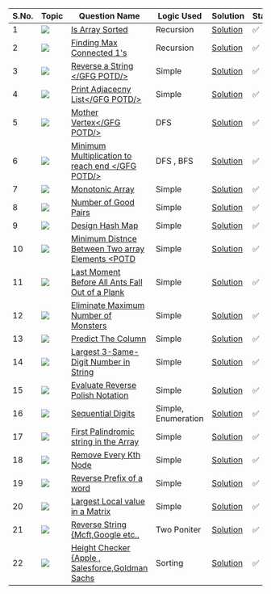 S.No. | Topic | Question Name | Logic Used | Solution | Status |
------|---------------|------------|-------|------|------|
1 | ![](https://img.shields.io/badge/Sorting-f0772b?style=for-the-badge&logo=array&logoColor=black) | [Is Array Sorted](https://leetcode.com/problems/check-if-array-is-sorted-and-rotated/) | Recursion | [Solution](https://github.com/himanshugupta09/LEETCODE_SOLUTIONS/blob/main/Basic-DSA-Quest/is-array-sorted.cpp) | ✅ |
2 | ![](https://img.shields.io/badge/Recursion-f0772b?style=for-the-badge&logo=array&logoColor=black) | [Finding Max Connected 1's](https://leetcode.com/problems/check-if-array-is-sorted-and-rotated/) | Recursion | [Solution](https://github.com/himanshugupta09/LEETCODE_SOLUTIONS/blob/main/Basic-DSA-Quest/length-of-connected-cells-of-1s.cpp) | ✅ |
3 | ![](https://img.shields.io/badge/String-f0772b?style=for-the-badge&logo=array&logoColor=black) | [Reverse a String </GFG POTD/>](https://practice.geeksforgeeks.org/problems/reverse-a-string/1) | Simple | [Solution](https://github.com/himanshugupta09/LEETCODE_SOLUTIONS/blob/main/Basic-DSA-Quest/reverse-a-string.cpp) | ✅ |
4 | ![](https://img.shields.io/badge/String-f0772b?style=for-the-badge&logo=array&logoColor=black) | [Print Adjacecny List</GFG POTD/>](https://practice.geeksforgeeks.org/problems/print-adjacency-list-1587115620/1) | Simple | [Solution](https://github.com/himanshugupta09/LEETCODE_SOLUTIONS/blob/main/Basic-DSA-Quest/print-adjacency-list.cpp) | ✅ |
5 | ![](https://img.shields.io/badge/Graph-f0772b?style=for-the-badge&logo=array&logoColor=black) | [Mother Vertex</GFG POTD/>](https://practice.geeksforgeeks.org/problems/mother-vertex/1) | DFS | [Solution](https://github.com/himanshugupta09/LEETCODE_SOLUTIONS/blob/main/Basic-DSA-Quest/mother-vertex.cp) | ✅ |
6 | ![](https://img.shields.io/badge/Graph-f0772b?style=for-the-badge&logo=array&logoColor=black) | [Minimum Multiplication to reach end </GFG POTD/>](https://practice.geeksforgeeks.org/problems/minimum-multiplications-to-reach-end/1) | DFS , BFS| [Solution](https://github.com/himanshugupta09/LEETCODE_SOLUTIONS/blob/main/Basic-DSA-Quest/minimum-multiplication-to-reach-end.cpp) | ✅ |
7 | ![](https://img.shields.io/badge/array-f0772b?style=for-the-badge&logo=array&logoColor=black) | [Monotonic Array](https://leetcode.com/problems/monotonic-array/description/?envType=daily-question&envId=2023-09-29) | Simple| [Solution](https://github.com/himanshugupta09/LEETCODE_SOLUTIONS/blob/main/Basic-DSA-Quest/monotonic-array.cpp) | ✅ |
8 | ![](https://img.shields.io/badge/array-f0772b?style=for-the-badge&logo=array&logoColor=black) | [Number of Good Pairs](https://leetcode.com/problems/number-of-good-pairs/description/) | Simple| [Solution](https://github.com/himanshugupta09/LEETCODE_SOLUTIONS/blob/main/Basic-DSA-Quest/number-of-good-pairs.cpp) | ✅ |
9 | ![](https://img.shields.io/badge/array-f0772b?style=for-the-badge&logo=array&logoColor=black) | [Design Hash Map](https://leetcode.com/problems/design-hashmap/description/) | Simple| [Solution](https://github.com/himanshugupta09/LEETCODE_SOLUTIONS/blob/main/Basic-DSA-Quest/design-hash-map.cpp) | ✅ |
10 | ![](https://img.shields.io/badge/array-f0772b?style=for-the-badge&logo=array&logoColor=black) | [Minimum Distnce Between Two array Elements <POTD](https://www.geeksforgeeks.org/problems/minimum-distance-between-two-numbers/1) | Simple| [Solution](https://github.com/himanshugupta09/LEETCODE_SOLUTIONS/blob/main/Basic-DSA-Quest/minimum-distance-between-two-numbers.cpp) | ✅ |
11 | ![](https://img.shields.io/badge/array-f0772b?style=for-the-badge&logo=array&logoColor=black) | [Last Moment Before All Ants Fall Out of a Plank](https://leetcode.com/problems/last-moment-before-all-ants-fall-out-of-a-plank/) | Simple| [Solution](https://github.com/himanshugupta09/LEETCODE_SOLUTIONS/blob/main/Basic-DSA-Quest/last-moment-before-all-ants-fall-out-of-a-plank.cpp) | ✅ |
12 | ![](https://img.shields.io/badge/array-f0772b?style=for-the-badge&logo=array&logoColor=black) | [Eliminate Maximum Number of Monsters](https://leetcode.com/problems/eliminate-maximum-number-of-monsters/) | Simple| [Solution](https://github.com/himanshugupta09/LEETCODE_SOLUTIONS/blob/main/Basic-DSA-Quest/eliminate-maximum-number-of-monsters.cpp) | ✅ |
13 | ![](https://img.shields.io/badge/Matrix-f0772b?style=for-the-badge&logo=array&logoColor=black) | [Predict The Column](https://www.geeksforgeeks.org/problems/predict-the-column/1) | Simple| [Solution](https://github.com/himanshugupta09/LEETCODE_SOLUTIONS/blob/main/Basic-DSA-Quest/predict-the-column.cpp) | ✅ |
14 | ![](https://img.shields.io/badge/Matrix-f0772b?style=for-the-badge&logo=array&logoColor=black) | [Largest 3-Same-Digit Number in String](https://leetcode.com/problems/largest-3-same-digit-number-in-string/) | Simple| [Solution](https://github.com/himanshugupta09/LEETCODE_SOLUTIONS/blob/main/Basic-DSA-Quest/largest-3-same-digit-number-in-string.cpp) | ✅ |
15 | ![](https://img.shields.io/badge/Stack-f0772b?style=for-the-badge&logo=array&logoColor=black) | [Evaluate Reverse Polish Notation](https://leetcode.com/problems/evaluate-reverse-polish-notation/) | Simple| [Solution](https://github.com/himanshugupta09/LEETCODE_SOLUTIONS/blob/main/Basic-DSA-Quest/evaluate-reverse-polish-notation.cpp) | ✅ |
16 | ![](https://img.shields.io/badge/Maths-f0772b?style=for-the-badge&logo=array&logoColor=black) | [Sequential Digits](https://leetcode.com/problems/sequential-digits/) | Simple, Enumeration| [Solution](https://github.com/himanshugupta09/LEETCODE_SOLUTIONS/blob/main/Basic-DSA-Quest/sequential-digits.py) | ✅ |
17 | ![](https://img.shields.io/badge/Maths-f0772b?style=for-the-badge&logo=array&logoColor=black) | [First Palindromic string in the Array](https://leetcode.com/problems/find-first-palindromic-string-in-the-array/) | Simple| [Solution](https://github.com/himanshugupta09/LEETCODE_SOLUTIONS/blob/main/Basic-DSA-Quest/find-first-palindromic-string-in-the-array.py) | ✅ |
18 | ![](https://img.shields.io/badge/LinkedList-f0772b?style=for-the-badge&logo=array&logoColor=black) | [Remove Every Kth Node](https://www.geeksforgeeks.org/problems/remove-every-kth-node/1) | Simple| [Solution](https://github.com/himanshugupta09/LEETCODE_SOLUTIONS/blob/main/Basic-DSA-Quest/remove-every-kth-node.cpp) | ✅ |
19 | ![](https://img.shields.io/badge/LinkedList-f0772b?style=for-the-badge&logo=array&logoColor=black) | [Reverse Prefix of a word](https://leetcode.com/problems/reverse-prefix-of-word/) | Simple| [Solution](https://github.com/himanshugupta09/LEETCODE_SOLUTIONS/blob/main/Basic-DSA-Quest/reverse-prefix-of-a-word.cpp) | ✅ |
20 | ![](https://img.shields.io/badge/Matrix-f0772b?style=for-the-badge&logo=array&logoColor=black) | [Largest Local value in a Matrix](https://leetcode.com/problems/largest-local-value-in-a-matrix/) | Simple| [Solution](https://github.com/himanshugupta09/LEETCODE_SOLUTIONS/blob/main/Basic-DSA-Quest/largest-local-value-in-a-matrix.cpp) | ✅ |
21 | ![](https://img.shields.io/badge/Matrix-f0772b?style=for-the-badge&logo=array&logoColor=black) | [Reverse String {Mcft,Google etc..](https://leetcode.com/problems/reverse-string/) |Two Poniter | [Solution](https://github.com/himanshugupta09/LEETCODE_SOLUTIONS/blob/main/Basic-DSA-Quest/reverse-string.cpp) | ✅ |
22 | ![](https://img.shields.io/badge/Matrix-f0772b?style=for-the-badge&logo=array&logoColor=black) | [Height Checker {Apple , Salesforce,Goldman Sachs](https://leetcode.com/problems/height-checker/) |Sorting | [Solution](https://github.com/himanshugupta09/LEETCODE_SOLUTIONS/blob/main/Basic-DSA-Quest/height-checker.cpp) | ✅ |











